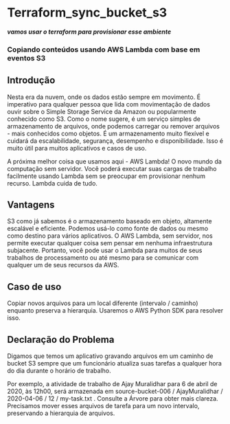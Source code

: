 # Terraform_sync_bucket_s3

***vamos usar o terraform para provisionar esse ambiente***


### Copiando conteúdos usando AWS Lambda com base em eventos S3

## Introdução

Nesta era da nuvem, onde os dados estão sempre em movimento. É imperativo para qualquer pessoa que lida com movimentação de dados ouvir sobre o Simple Storage Service da Amazon ou popularmente conhecido como S3. Como o nome sugere, é um serviço simples de armazenamento de arquivos, onde podemos carregar ou remover arquivos - mais conhecidos como objetos. É um armazenamento muito flexível e cuidará da escalabilidade, segurança, desempenho e disponibilidade. Isso é muito útil para muitos aplicativos e casos de uso.

A próxima melhor coisa que usamos aqui - AWS Lambda! O novo mundo da computação sem servidor. Você poderá executar suas cargas de trabalho facilmente usando Lambda sem se preocupar em provisionar nenhum recurso. Lambda cuida de tudo.

## Vantagens

S3 como já sabemos é o armazenamento baseado em objeto, altamente escalável e eficiente. Podemos usá-lo como fonte de dados ou mesmo como destino para vários aplicativos. O AWS Lambda, sem servidor, nos permite executar qualquer coisa sem pensar em nenhuma infraestrutura subjacente. Portanto, você pode usar o Lambda para muitos de seus trabalhos de processamento ou até mesmo para se comunicar com qualquer um de seus recursos da AWS.

## Caso de uso
Copiar novos arquivos para um local diferente (intervalo / caminho) enquanto preserva a hierarquia. Usaremos o AWS Python SDK para resolver isso.

## Declaração do Problema

Digamos que temos um aplicativo gravando arquivos em um caminho de bucket S3 sempre que um funcionário atualiza suas tarefas a qualquer hora do dia durante o horário de trabalho.

Por exemplo, a atividade de trabalho de Ajay Muralidhar para 6 de abril de 2020, às 12h00, será armazenada em source-bucket-006 / AjayMuralidhar / 2020-04-06 / 12 / my-task.txt . Consulte a Árvore para obter mais clareza. Precisamos mover esses arquivos de tarefa para um novo intervalo, preservando a hierarquia de arquivos.
